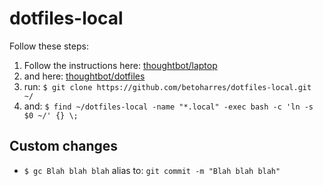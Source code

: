 dotfiles-local
==============

Follow these steps: <br />
1. Follow the instructions here: [thoughtbot/laptop](https://github.com/thoughtbot/laptop)<br />
2. and here: [thoughtbot/dotfiles](https://github.com/thoughtbot/dotfiles)<br />
3. run: ``$ git clone https://github.com/betoharres/dotfiles-local.git ~/``<br />
4. and: ``$ find ~/dotfiles-local -name "*.local" -exec bash -c 'ln -s $0 ~/' {} \;``<br />

## Custom changes
* ``$ gc Blah blah blah`` alias to: ``git commit -m "Blah blah blah"``
